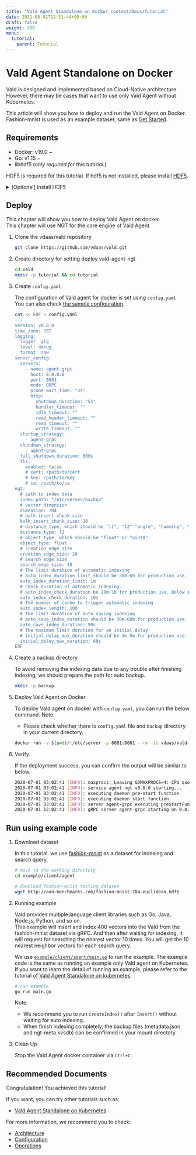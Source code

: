 ```yaml
---
title: "Vald Agent Standalone on Docker_content/Docs/Tutorial"
date: 2021-06-02T11:51:44+09:00
draft: false
weight: 300
menu:
  tutorial:
    parent: Tutorial
---
```


# Vald Agent Standalone on Docker

Vald is designed and implemented based on Cloud-Native architecture.
However, there may be cases that want to use only Vald Agent without Kubernetes.

This article will show you how to deploy and run the Vald Agent on Docker.
Fashion-mnist is used as an example dataset, same as [Get Started](/docs/tutorial/get-started).

## Requirements

- Docker: v19.0 ~
- Go: v1.15 ~
- libhdf5 (_only required for this tutorial._)

HDF5 is required for this tutorial. If hdf5 is not installed, please install [HDF5](https://www.hdfgroup.org/).
<details><summary>[Optional] Install HDF5</summary><br>

```bash
# yum
yum install -y hdf5-devel

# apt
apt-get install libhdf5-serial-dev

# homebrew
brew install hdf5
```
</details>

## Deploy

This chapter will show you how to deploy Vald Agent on docker.<br>
This chapter will use NGT for the core engine of Vald Agent.

1. Clone the vdaas/vald repository

    ```bash
    git clone https://github.com/vdaas/vald.git
    ```

1. Create directory for setting deploy vald-agent-ngt

    ```bash
    cd vald
    mkdir -p tutorial && cd tutorial
    ```

1. Create `config.yaml`

    The configuration of Vald agent for docker is set using `config.yaml`<br>
    You can also check [the sample configuration](https://github.com/vdaas/vald/blob/master/cmd/agent/core/ngt/sample.yaml).

    ```bash
    cat << EOF > config.yaml
    ---
    version: v0.0.0
    time_zone: JST
    logging:
      logger: glg
      level: debug
      format: raw
    server_config:
      servers:
        - name: agent-grpc
          host: 0.0.0.0
          port: 8081
          mode: GRPC
          probe_wait_time: "3s"
          http:
            shutdown_duration: "5s"
            handler_timeout: ""
            idle_timeout: ""
            read_header_timeout: ""
            read_timeout: ""
            write_timeout: ""
      startup_strategy:
        - agent-grpc
      shutdown_strategy:
        - agent-grpc
      full_shutdown_duration: 600s
      tls:
        enabled: false
        # cert: /path/to/cert
        # key: /path/to/key
        # ca: /path/to/ca
    ngt:
      # path to index data
      index_path: "/etc/server/backup"
      # vector dimension
      dimension: 784
      # bulk insert chunk size
      bulk_insert_chunk_size: 10
      # distance_type, which should be "l1", "l2" "angle", "hamming", "cosine", "normalizedangle", "normalizedcosine" or "jaccard"
      distance_type: l2
      # object_type, which should be "float" or "uint8"
      object_type: float
      # creation edge size
      creation_edge_size: 20
      # search edge size
      search_edge_size: 10
      # The limit duration of automatic indexing
      # auto_index_duration_limit should be 30m-6h for production use. Below setting is a just example
      auto_index_duration_limit: 1m
      # Check duration of automatic indexing.
      # auto_index_check_duration be 10m-1h for production use. Below setting is a just example
      auto_index_check_duration: 10s
      # The number of cache to trigger automatic indexing
      auto_index_length: 100
      # The limit duration of auto saving indexing
      # auto_save_index_duration should be 30m-60m for production use. The below setting is a just example.
      auto_save_index_duration: 90s
      # The maximum limit duration for an initial delay
      # initial_delay_max_duration should be 3m-5m for production use. The below setting is a just example.
      initial_delay_max_duration: 60s
    EOF
    ```

1. Create a backup directory

    To avoid removing the indexing data due to any trouble after finishing indexing, we should prepare the path for auto backup.

    ```bash
    mkdir -p backup
    ```

1. Deploy Vald Agent on Docker

    To deploy Vald agent on docker with `config.yaml`, you can run the below command.
    Note: 
      - Please check whether there is `config.yaml` file and `backup` directory in your current directory.

    ```bash
    docker run -v $(pwd)/:/etc/server -p 8081:8081 --rm -it vdaas/vald-agent-ngt
    ```

1. Verify

    If the deployment success, you can confirm the output will be similar to below.

    ```bash
    2020-07-01 03:02:41	[INFO]:	maxprocs: Leaving GOMAXPROCS=4: CPU quota undefined
    2020-07-01 03:02:41	[INFO]:	service agent ngt v0.0.0 starting...
    2020-07-01 03:02:41	[INFO]:	executing daemon pre-start function
    2020-07-01 03:02:41	[INFO]:	executing daemon start function
    2020-07-01 03:02:41	[INFO]:	server agent-grpc executing preStartFunc
    2020-07-01 12:02:41	[INFO]:	gRPC server agent-grpc starting on 0.0.0.0:8081
    ```

## Run using example code

1. Download dataset

    In this tutorial. we use [fashion-mnist](https://github.com/zalandoresearch/fashion-mnist) as a dataset for indexing and search query.

    ```bash
    # move to the working directory
    cd example/client/agent
    
    # download fashion-mnist testing dataset
    wget http://ann-benchmarks.com/fashion-mnist-784-euclidean.hdf5
    ```

1. Running example

    Vald provides multiple language client libraries such as Go, Java, Node.js, Python, and so on.<br>
    This example will insert and index 400 vectors into the Vald from the fashion-mnist dataset via gRPC.
    And then after waiting for indexing, it will request for searching the nearest vector 10 times.
    You will get the 10 nearest neighbor vectors for each search query.<br>
    
    We use [`example/client/agent/main.go`](https://github.com/vdaas/vald/blob/master/example/client/agent/main.go) to run the example.
    The example code is the same as running an example only Vald agent on Kubernetes.
    If you want to learn the detail of running an example, please refer to the tutorial of [Vald Agent Standalone on kubernetes](/docs/tutorial/get-started/#run-using-example-code).

    ```bash
    # run example
    go run main.go
    ```
    Note:
      - We recommend you to run `CreateIndex()` after `Insert()` without waiting for auto indexing.
      - When finish indexing completely, the backup files (metadata.json and ngt-meta.kvsdb) can be confirmed in your mount directory.

1. Clean Up

    Stop the Vald Agent docker container via `Ctrl+C`.

## Recommended Documents

Congratulation! You achieved this tutorial!

If you want, you can try other tutorials such as:
- [Vald Agent Standalone on Kubernetes](/docs/tutorial/vald-agent-standalone-on-k8s)

For more information, we recommend you to check:
- [Architecture](/docs/overview/architecture)
- [Configuration](/docs/user-guides/configuration)
- [Operations](/docs/user-guides/operations)
